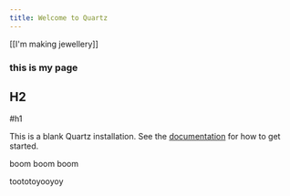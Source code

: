 ```yaml
---
title: Welcome to Quartz
---
```



[[I'm making jewellery]]


### this is my page

## H2

#h1

This is a blank Quartz installation.
See the [documentation](https://quartz.jzhao.xyz) for how to get started.

boom boom boom

toototoyooyoy



